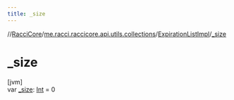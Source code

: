 ```yaml
---
title: _size
---
```

//[RacciCore](../../../index.html)/[me.racci.raccicore.api.utils.collections](../index.html)/[ExpirationListImpl](index.html)/[_size](_size.html)



# _size



[jvm]\
var [_size](_size.html): [Int](https://kotlinlang.org/api/latest/jvm/stdlib/kotlin/-int/index.html) = 0




